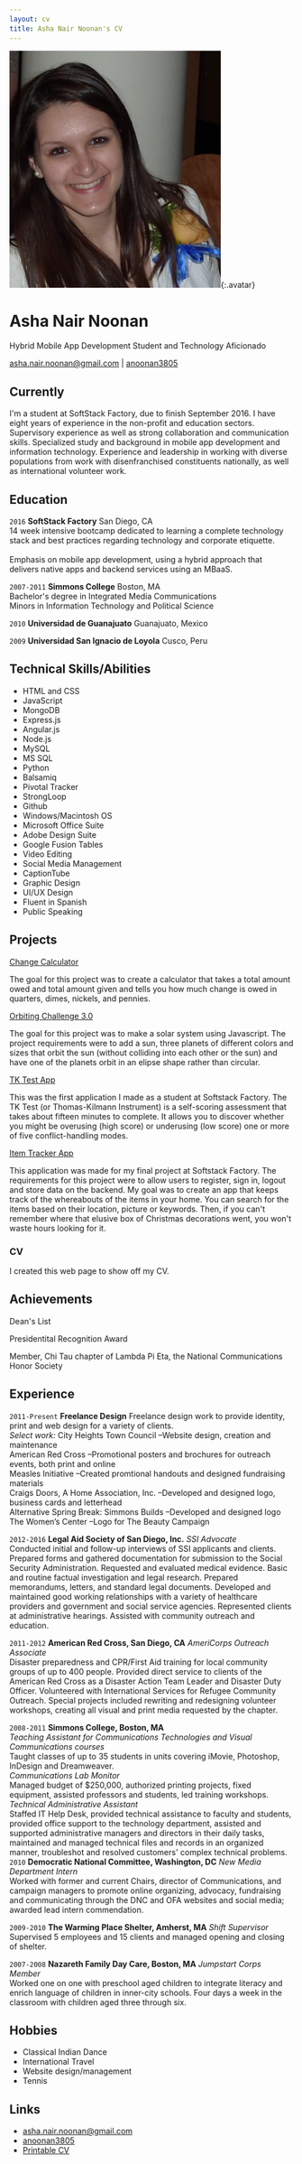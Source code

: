 ```yaml
---
layout: cv
title: Asha Nair Noonan's CV
---
```


![Asha](./media/AshaImg.jpg){:.avatar}

# Asha Nair Noonan
Hybrid Mobile App Development Student and Technology Aficionado

<div id="webaddress">
<a href="mailto:">asha.nair.noonan@gmail.com</a>
|
<i class="fa fa-github"></i> <a href="http://github.com/anoonan3805">anoonan3805</a>

</div>


## Currently

I'm a student at SoftStack Factory, due to finish September 2016. I have eight years of experience in the 
non-profit and education sectors. Supervisory experience as well as strong collaboration and communication skills. 
Specialized study and background in mobile app development and information technology. Experience and leadership in 
working with diverse populations from work with disenfranchised constituents nationally, as well<br> as international 
volunteer work.

## Education

`2016`
__SoftStack Factory__ San Diego, CA<br>
14 week intensive bootcamp dedicated to learning a complete technology stack and best practices regarding technology and corporate etiquette.<br>  
Emphasis on mobile app development, using a hybrid approach that delivers native apps and backend services using an MBaaS.<br> 

`2007-2011`
__Simmons College__ Boston, MA<br> 
Bachelor's degree in Integrated Media Communications<br>
Minors in Information Technology and Political Science<br>

`2010`
__Universidad de Guanajuato__ Guanajuato, Mexico<br>

`2009`
__Universidad San Ignacio de Loyola__ Cusco, Peru<br>


## Technical Skills/Abilities

* HTML and CSS
* JavaScript
* MongoDB
* Express.js
* Angular.js
* Node.js
* MySQL 
* MS SQL
* Python
* Balsamiq
* Pivotal Tracker
* StrongLoop
* Github
* Windows/Macintosh OS
* Microsoft Office Suite
* Adobe Design Suite
* Google Fusion Tables 
* Video Editing 
* Social Media Management
* CaptionTube
* Graphic Design
* UI/UX Design
* Fluent in Spanish
* Public Speaking

## Projects
<i class="fa fa-codepen"></i><a href ="http://codepen.io/anoonan3805/pen/VjaxjZ" target="_blank">Change Calculator</a><br>
<p>The goal for this project was to create a calculator that takes a total amount owed and total amount given and tells you how much change is owed in quarters, dimes, nickels, and pennies.</p>

<i class="fa fa-leaf"></i><a href ="https://www.khanacademy.org/computer-programming/spin-off-of-orbiting-challenge-30/5508486001" target="_blank">Orbiting Challenge 3.0</a><br>
<p>The goal for this project was to make a solar system using Javascript. The project requirements were to add a sun,
three planets of different colors and sizes that orbit the sun (without colliding into each other or the sun) and have
one of the planets orbit in an elipse shape rather than circular.</p>
<i class="fa fa-cloud"></i><a href ="https://github.com/anoonan3805/TKTest" target="_blank">TK Test App</a><br>
<p>This was the first application I made as a student at Softstack Factory. The TK Test (or Thomas-Kilmann Instrument) 
is a self-scoring assessment that takes about fifteen minutes to complete. It allows you to discover whether you might 
be overusing (high score) or underusing (low score) one or more of five conflict-handling modes.</p>
<i class="fa fa-cloud"></i><a href="https://github.com/anoonan3805/item-tracker" target="_blank">Item Tracker App</a><br>
<p>This application was made for my final project at Softstack Factory. The requirements for this project were to allow 
users to register, sign in, logout and store data on the backend. My goal was to create an app that keeps track of the whereabouts 
of the items in your home. You can search for the items based on their location, picture or keywords. Then, if you can't 
remember where that elusive box of Christmas decorations went, you won't waste hours looking for it.</p>


### CV

I created this web page to show off my CV.  

## Achievements

Dean's List

Presidentital Recognition Award

Member, Chi Tau chapter of Lambda Pi Eta, the National Communications Honor Society


## Experience

`2011-Present`
__Freelance Design__ 
Freelance design work to provide identity, print and web design for a variety of clients.<br>
<em>Select work: </em> City Heights Town Council –Website design, creation and maintenance<br>
American Red Cross –Promotional posters and brochures for outreach events, both print and online<br>
Measles Initiative –Created promtional handouts and designed fundraising materials<br>
Craigs Doors, A Home Association, Inc. –Developed and designed logo, business cards and letterhead<br>
Alternative Spring Break: Simmons Builds –Developed and designed logo<br>
The Women’s Center –Logo for The Beauty Campaign<br>

`2012-2016`
__Legal Aid Society of San Diego, Inc.__ 
 <em>SSI Advocate</em><br>
 Conducted initial and follow-up interviews of SSI applicants and clients. Prepared forms and gathered documentation for submission to the Social Security Administration. Requested and evaluated medical evidence. Basic and routine factual
investigation and legal research. Prepared memorandums, letters, and standard legal documents. Developed and maintained good working relationships with a variety of healthcare providers and government and social service agencies. Represented
clients at administrative hearings. Assisted with community outreach and education.

`2011-2012`
__American Red Cross, San Diego, CA__
<em>AmeriCorps Outreach Associate</em><br>
Disaster preparedness and CPR/First Aid training for local community groups of up to 400 people. Provided direct service to clients of the American Red Cross as a Disaster Action Team Leader and Disaster Duty Officer. Volunteered
with International Services for Refugee Community Outreach. Special projects included rewriting and redesigning volunteer workshops, creating all visual and print media requested by the chapter.

`2008-2011` 
__Simmons College, Boston, MA__<br>
<em>Teaching Assistant for Communications Technologies and Visual Communications courses</em><br>
Taught classes of up to 35 students in units covering iMovie, Photoshop, InDesign and Dreamweaver.<br>
<em>Communications Lab Monitor</em><br>
Managed budget of $250,000, authorized printing projects, fixed equipment, assisted professors and students, led training workshops.<br>
<em>Technical Administrative Assistant</em><br>
Staffed IT Help Desk, provided technical assistance to faculty and students, provided office support to the technology department, assisted and supported administrative managers and directors in their daily tasks, maintained and managed technical files and records in an organized manner, troubleshot and resolved customers' complex technical problems.<br>
`2010`
__Democratic National Committee, Washington, DC__
<em>New Media Department Intern</em><br>
 Worked with former and current Chairs, director of Communications, and campaign managers to promote online organizing, advocacy, fundraising and communicating through the DNC and OFA websites and social media; awarded lead intern commendation.<br>

`2009-2010`
__The Warming Place Shelter, Amherst, MA__
<em>Shift Supervisor</em><br>Supervised 5 employees and 15 clients and managed opening and closing of shelter.<br>

`2007-2008`
__Nazareth Family Day Care, Boston, MA__
<em>Jumpstart Corps Member</em><br>
Worked one on one with preschool aged children to integrate literacy and enrich language of children in inner-city schools. Four days a week in the classroom with children aged three through six.

## Hobbies

* Classical Indian Dance
* International Travel 
* Website design/management
* Tennis

## Links

* <i class="fa fa-envelope"></i> <a href="mailto:">asha.nair.noonan@gmail.com</a><br />
* <i class="fa fa-github"></i> <a href="http://github.com/">anoonan3805</a><br />
* <i class="fa fa-file-pdf-o" aria-hidden="true"></i> <a href="./media/ANNgd2016.pdf" target="_blank">Printable CV</a>

